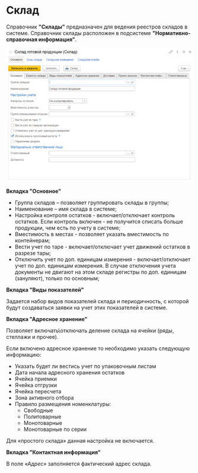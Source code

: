 # Склад

Справочник **"Склады"** предназначен для ведения реестров складов в системе. Справочник склады расположен в подсистеме **"Нормативно-справочная информация"**.

![2023-04-11_15-43-11](Warehouse.assets/2023-04-11_15-43-11.png)

**Вкладка "Основное"**

- Группа складов – позволяет группировать склады в группы;
- Наименование – имя склада в системе;
- Настройка контроля остатков - включает/отключает контроль остатков. Если контроль включен - не получится списать больше продукции, чем есть по учету в системе;
- Вместимость в местах - позволяет указать вместимость по контейнерам;
- Вести учет по таре - включает/отключает учет движений остатков в разрезе тары;
- Отключить учет по доп. единицам измерения - включает/отключает учет по доп. единицам измерения. В случае отключения учета документы не двигают на этом складе регистры по доп. единицам (зануляют), только по основным;

**Вкладка "Виды показателей"**

Задается набор видов показателей склада и периодичность, с которой будут создаваться заявки на учет этих показателей в системе.

**Вкладка "Адресное хранение"**

Позволяет включать\отключать деление склада на ячейки (ряды, стеллажи и прочее). 

Если включено адресное хранение то необходимо указать следующую информацию:

- Указать будет ли вестись учет по упаковочным листам
- Дата  начала адресного хранения остатков
- Ячейка приемки
- Ячейка отгрузки
- Ячейка пересчета
- Зона активного отбора
- Правило размещения номенклатуры:
    - Свободные
    - Политоварные
    - Монотоварные
    - Монотоварные по серии

Для «простого склада» данная настройка не включается.

**Вкладка "Контактная информация"**

В поле *«Адрес»* заполняется фактический адрес склада.
